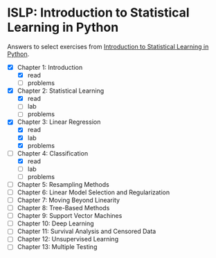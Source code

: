 # ISLP: Introduction to Statistical Learning in Python
Answers to select exercises from [Introduction to Statistical Learning in Python](https://www.statlearning.com/).

- [x] Chapter 1: Introduction
  - [x] read
  - [ ] problems
- [x] Chapter 2: Statistical Learning
  - [x] read
  - [ ] lab
  - [ ] problems
- [x] Chapter 3: Linear Regression
  - [x] read
  - [x] lab
  - [x] problems
- [ ] Chapter 4: Classification
  - [x] read
  - [ ] lab
  - [ ] problems
- [ ] Chapter 5: Resampling Methods
- [ ] Chapter 6: Linear Model Selection and Regularization
- [ ] Chapter 7: Moving Beyond Linearity
- [ ] Chapter 8: Tree-Based Methods
- [ ] Chapter 9: Support Vector Machines
- [ ] Chapter 10: Deep Learning
- [ ] Chapter 11: Survival Analysis and Censored Data
- [ ] Chapter 12: Unsupervised Learning
- [ ] Chapter 13: Multiple Testing
